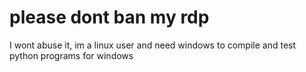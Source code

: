 # please dont ban my rdp
I wont abuse it, im a linux user and need windows to compile and test python programs for windows
